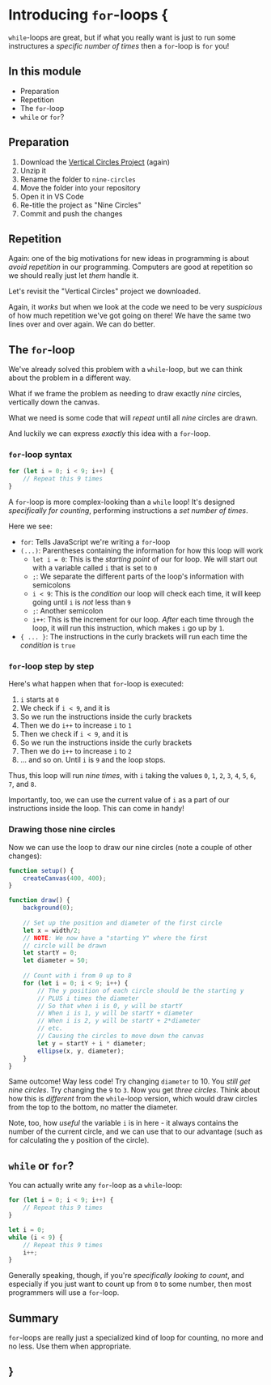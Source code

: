 # Introducing `for`-loops {
    
`while`-loops are great, but if what you really want is just to run some instructures a *specific number of times* then a `for`-loop is `for` you!

## In this module

- Preparation
- Repetition
- The `for`-loop
- `while` or `for`?

## Preparation

1. Download the [Vertical Circles Project](./examples/vertical-circles.zip) (again)
2. Unzip it
3. Rename the folder to `nine-circles`
4. Move the folder into your repository
5. Open it in VS Code
6. Re-title the project as "Nine Circles"
7. Commit and push the changes

## Repetition

Again: one of the big motivations for new ideas in programming is about *avoid repetition* in our programming. Computers are good at repetition so we should really just let *them* handle it.

Let's revisit the "Vertical Circles" project we downloaded.

Again, it *works* but when we look at the code we need to be very *suspicious* of how much repetition we've got going on there! We have the same two lines over and over again. We can do better.
    
## The `for`-loop

We've already solved this problem with a `while`-loop, but we can think about the problem in a different way.

What if we frame the problem as needing to draw exactly *nine* circles, vertically down the canvas.

What we need is some code that will *repeat* until all *nine* circles are drawn. 
    
And luckily we can express *exactly* this idea with a `for`-loop.

### `for`-loop syntax

```javascript
for (let i = 0; i < 9; i++) {
    // Repeat this 9 times
}
```

A `for`-loop is more complex-looking than a `while` loop! It's designed *specifically for counting*, performing instructions a *set number of times*.

Here we see:

- `for`: Tells JavaScript we're writing a `for`-loop
- `(...)`: Parentheses containing the information for how this loop will work
    - `let i = 0`: This is the *starting point* of our for loop. We will start out with a variable called `i` that is set to `0`
    - `;`: We separate the different parts of the loop's information with semicolons
    - `i < 9`: This is the *condition* our loop will check each time, it will keep going until `i` is *not* less than `9`
    - `;`: Another semicolon
    - `i++`: This is the increment for our loop. *After* each time through the loop, it will run this instruction, which makes `i` go up by `1`. 
- `{ ... }`: The instructions in the curly brackets will run each time the *condition* is `true`

### `for`-loop step by step

Here's what happen when that `for`-loop is executed:

1. `i` starts at `0`
2. We check if `i < 9`, and it is
3. So we run the instructions inside the curly brackets
4. Then we do `i++` to increase `i` to `1`
5. Then we check if `i < 9`, and it is
6. So we run the instructions inside the curly brackets
7. Then we do `i++` to increase `i` to `2`
8. ... and so on. Until `i` is `9` and the loop stops.

Thus, this loop will run *nine times*, with `i` taking the values `0`, `1`, `2`, `3`, `4`, `5`, `6`, `7`, and `8`.

Importantly, too, we can use the current value of `i` as a part of our instructions inside the loop. This can come in handy!

### Drawing those nine circles

Now we can use the loop to draw our nine circles (note a couple of other changes):

```javascript
function setup() {
    createCanvas(400, 400);
}

function draw() {
    background(0);
    
    // Set up the position and diameter of the first circle
    let x = width/2;
    // NOTE: We now have a "starting Y" where the first
    // circle will be drawn
    let startY = 0;
    let diameter = 50;
    
    // Count with i from 0 up to 8
    for (let i = 0; i < 9; i++) {
        // The y position of each circle should be the starting y
        // PLUS i times the diameter
        // So that when i is 0, y will be startY
        // When i is 1, y will be startY + diameter
        // When i is 2, y will be startY + 2*diameter
        // etc.
        // Causing the circles to move down the canvas
        let y = startY + i * diameter;
        ellipse(x, y, diameter);
    }
}
```

Same outcome! Way less code! Try changing `diameter` to 10. You *still get nine circles*. Try changing the `9` to `3`. Now you get *three circles*. Think about how this is *different* from the `while`-loop version, which would draw circles from the top to the bottom, no matter the diameter.

Note, too, how *useful* the variable `i` is in here - it always contains the number of the current circle, and we can use that to our advantage (such as for calculating the `y` position of the circle).

## `while` or `for`?

You can actually write any `for`-loop as a `while`-loop:

```javascript
for (let i = 0; i < 9; i++) {
    // Repeat this 9 times
}
```

```javascript
let i = 0;
while (i < 9) {
    // Repeat this 9 times
    i++;
}
```

Generally speaking, though, if you're *specifically looking to count*, and especially if you just want to count up from `0` to some number, then most programmers will use a `for`-loop.

## Summary

`for`-loops are really just a specialized kind of loop for counting, no more and no less. Use them when appropriate.
    
## }